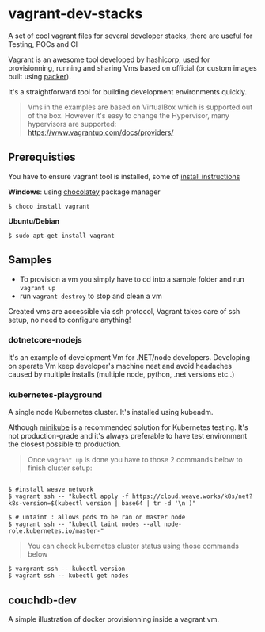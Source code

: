 # vagrant-dev-stacks

A set of cool vagrant files for several developer stacks, there are useful for Testing, POCs and CI

Vagrant is an awesome tool developed by hashicorp, used for provisionning, running and sharing Vms based on official (or custom images built using [packer](https://www.packer.io/)). 

It's a straightforward tool for building development environments quickly.

> Vms in the examples are based on VirtualBox which is supported out of the box. However it's easy to change the Hypervisor, many hypervisors are supported: <https://www.vagrantup.com/docs/providers/>


## Prerequisties

You have to ensure vagrant tool is installed, some of [install instructions](https://www.vagrantup.com/docs/installation/)


**Windows**: using [chocolatey](https://chocolatey.org/install) package manager

``` console
$ choco install vagrant
```

**Ubuntu/Debian**

``` console
$ sudo apt-get install vagrant
```

## Samples

- To provision a vm you simply have to cd into a sample folder and run `vagrant up`
- run `vagrant destroy` to stop and clean a vm

Created vms are accessible via ssh protocol, Vagrant takes care of ssh setup, no need to configure anything!

### __dotnetcore-nodejs__

It's an example of development Vm for .NET/node developers.
Developing on sperate Vm keep developer's machine neat and avoid headaches caused by multiple installs (multiple node, python, .net versions etc..)


### __kubernetes-playground__

A single node Kubernetes cluster. It's installed using kubeadm. 

Although [minikube](https://github.com/kubernetes/minikube) is a recommended solution for Kubernetes testing. It's not production-grade and it's always preferable to have test environment the closest possible to production.  

> Once `vagrant up` is done you have to those 2 commands below to finish cluster setup:

``` console

$ #install weave network
$ vagrant ssh -- "kubectl apply -f https://cloud.weave.works/k8s/net?k8s-version=$(kubectl version | base64 | tr -d '\n')"

$ # untaint : allows pods to be ran on master node
$ vagrant ssh -- "kubectl taint nodes --all node-role.kubernetes.io/master-"
```

> You can check kubernetes cluster status using those commands below

``` console
$ vargrant ssh -- kubectl version
$ vagrant ssh -- kubectl get nodes
```

## __couchdb-dev__

A simple illustration of docker provisionning inside a vagrant vm.
